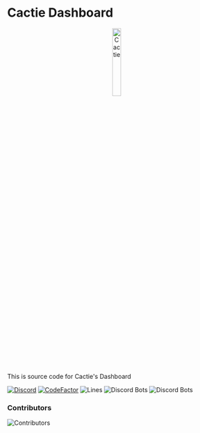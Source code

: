 # Cactie Dashboard

<p align="center">
  <img src="https://cactie.smhsmh.club/assets/images/Cactie.webp" width="20%" alt="Cactie">
</p>

This is source code for Cactie's Dashboard

[![Discord](https://discord.com/api/guilds/811354612547190794/widget.png)](https://discord.gg/Bsefgbaedz)
[![CodeFactor](https://www.codefactor.io/repository/github/saboooor/cactie-dashboard/badge/master)](https://www.codefactor.io/repository/github/saboooor/cactie-dashboard/overview/master)
![Lines](https://tokei.rs/b1/github/saboooor/cactie-dashboard)
![Discord Bots](https://top.gg/api/widget/upvotes/848775888673439745.svg)
![Discord Bots](https://top.gg/api/widget/upvotes/765287593762881616.svg)

### Contributors

![Contributors](https://contrib.rocks/image?repo=saboooor/cactie)